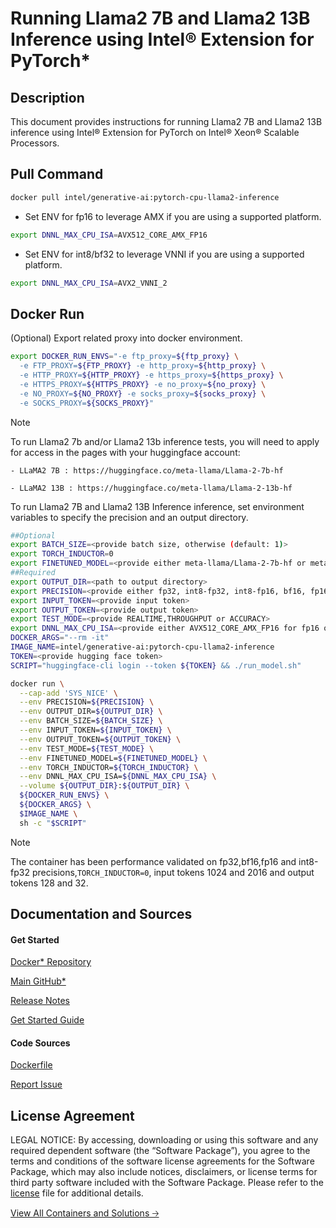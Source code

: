 # Running Llama2 7B and Llama2 13B Inference using Intel® Extension for PyTorch*

## Description 
This document provides instructions for running Llama2 7B and Llama2 13B inference using Intel® Extension for PyTorch on Intel® Xeon® Scalable Processors. 

## Pull Command

```bash
docker pull intel/generative-ai:pytorch-cpu-llama2-inference
```

* Set ENV for fp16 to leverage AMX if you are using a supported platform.

```bash
export DNNL_MAX_CPU_ISA=AVX512_CORE_AMX_FP16
```

* Set ENV for int8/bf32 to leverage VNNI if you are using a supported platform.

```bash
export DNNL_MAX_CPU_ISA=AVX2_VNNI_2
```

## Docker Run
(Optional) Export related proxy into docker environment.

```bash
export DOCKER_RUN_ENVS="-e ftp_proxy=${ftp_proxy} \
  -e FTP_PROXY=${FTP_PROXY} -e http_proxy=${http_proxy} \
  -e HTTP_PROXY=${HTTP_PROXY} -e https_proxy=${https_proxy} \
  -e HTTPS_PROXY=${HTTPS_PROXY} -e no_proxy=${no_proxy} \
  -e NO_PROXY=${NO_PROXY} -e socks_proxy=${socks_proxy} \
  -e SOCKS_PROXY=${SOCKS_PROXY}"
```

> [!NOTE]
> To run Llama2 7b and/or Llama2 13b inference tests, you will need to apply for access in the pages with your huggingface account:

    - LLaMA2 7B : https://huggingface.co/meta-llama/Llama-2-7b-hf 
    
    - LLaMA2 13B : https://huggingface.co/meta-llama/Llama-2-13b-hf

To run Llama2 7B and Llama2 13B Inference inference, set environment variables to specify the precision and an output directory.

```bash
##Optional
export BATCH_SIZE=<provide batch size, otherwise (default: 1)>
export TORCH_INDUCTOR=0
export FINETUNED_MODEL=<provide either meta-llama/Llama-2-7b-hf or meta-llama/Llama-2-13b-hf, otherwise (default:meta-llama/Llama-2-7b-hf)>
##Required
export OUTPUT_DIR=<path to output directory>
export PRECISION=<provide either fp32, int8-fp32, int8-fp16, bf16, fp16, or bf32>
export INPUT_TOKEN=<provide input token>
export OUTPUT_TOKEN=<provide output token>
export TEST_MODE=<provide REALTIME,THROUGHPUT or ACCURACY>
export DNNL_MAX_CPU_ISA=<provide either AVX512_CORE_AMX_FP16 for fp16 or AVX2_VNNI_2 for int8/bf32 if supported by platform>
DOCKER_ARGS="--rm -it"
IMAGE_NAME=intel/generative-ai:pytorch-cpu-llama2-inference
TOKEN=<provide hugging face token>
SCRIPT="huggingface-cli login --token ${TOKEN} && ./run_model.sh"

docker run \
  --cap-add 'SYS_NICE' \
  --env PRECISION=${PRECISION} \
  --env OUTPUT_DIR=${OUTPUT_DIR} \
  --env BATCH_SIZE=${BATCH_SIZE} \
  --env INPUT_TOKEN=${INPUT_TOKEN} \
  --env OUTPUT_TOKEN=${OUTPUT_TOKEN} \
  --env TEST_MODE=${TEST_MODE} \
  --env FINETUNED_MODEL=${FINETUNED_MODEL} \
  --env TORCH_INDUCTOR=${TORCH_INDUCTOR} \
  --env DNNL_MAX_CPU_ISA=${DNNL_MAX_CPU_ISA} \
  --volume ${OUTPUT_DIR}:${OUTPUT_DIR} \
  ${DOCKER_RUN_ENVS} \
  ${DOCKER_ARGS} \
  $IMAGE_NAME \
  sh -c "$SCRIPT"
```

> [!NOTE]
> The container has been performance validated on fp32,bf16,fp16 and int8-fp32 precisions,`TORCH_INDUCTOR=0`, input tokens 1024 and 2016 and output tokens 128 and 32.

## Documentation and Sources
#### Get Started​
[Docker* Repository](https://hub.docker.com/r/intel/generative-ai)

[Main GitHub*](https://github.com/IntelAI/models)

[Release Notes](https://github.com/IntelAI/models/releases)

[Get Started Guide](https://github.com/IntelAI/models/blob/master/models_v2/pytorch/llama/inference/cpu/CONTAINER.md)

#### Code Sources
[Dockerfile](https://github.com/IntelAI/models/tree/master/docker/pytorch)

[Report Issue](https://community.intel.com/t5/Intel-Optimized-AI-Frameworks/bd-p/optimized-ai-frameworks)

## License Agreement
LEGAL NOTICE: By accessing, downloading or using this software and any required dependent software (the “Software Package”), you agree to the terms and conditions of the software license agreements for the Software Package, which may also include notices, disclaimers, or license terms for third party software included with the Software Package. Please refer to the [license](https://github.com/IntelAI/models/tree/master/third_party) file for additional details.

[View All Containers and Solutions 🡢](https://www.intel.com/content/www/us/en/developer/tools/software-catalog/containers.html?s=Newest)
